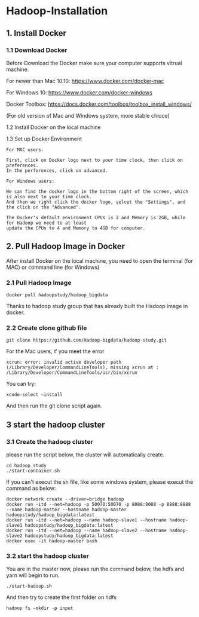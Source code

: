 # Hadoop-Installation

## 1. Install Docker

### 1.1 Download Docker 
	
Before Download the Docker make sure your computer supports vitrual machine.

For newer than Mac 10.10: https://www.docker.com/docker-mac
	
For Windows 10: https://www.docker.com/docker-windows

Docker Toolbox: https://docs.docker.com/toolbox/toolbox_install_windows/

(For old version of Mac and Windows system, more stable chioce)
	
	
 1.2 Install Docker on the local machine
	
 1.3 Set up Docker Environment

	For MAC users:
	
	First, click on Docker logo next to your time clock, then click on preferences.
	In the perferences, click on advanced. 
	
	For Windows users:
	
	We can find the docker logo in the bottom right of the screen, which is also next to your time clock. 
	And then we right click the docker logo, selcet the "Settings", and the click on the "Advanced".
	
	The Docker's default environment CPUs is 2 and Memory is 2GB, while for Hadoop we need to at least
	update the CPUs to 4 and Memory to 4GB for computer.
	
	
	
## 2. Pull Hadoop Image in Docker

After install Docker on the local machine, you need to open the terminal (for MAC) or command line (for Windows)
	
### 2.1 Pull Hadoop Image
	

	docker pull hadoopstudy/hadoop_bigdata

Thanks to hadoop study group that has already built the Hadoop image in docker.
	


	
### 2.2 Create clone github file
	
	git clone https://github.com/Hadoop-bigdata/hadoop-study.git
	
For the Mac users, if you meet the error

	xcrun: error: invalid active developer path (/Library/Developer/CommandLineTools), missing xcrun at : /Library/Developer/CommandLineTools/usr/bin/xcrun

You can try:

	xcode-select –install

And then run the git clone script again.

	

## 3 start the hadoop cluster

### 3.1 Create the hadoop cluster
please run the script below, the cluster will automatically create.

	cd hadoop_study
	./start-container.sh

	
If you can't execut the sh file, like some windows system, please execut the command as below:

	docker network create --driver=bridge hadoop
	docker run -itd --net=hadoop -p 50070:50070 -p 8088:8088 -p 8888:8888 --name hadoop-master --hostname hadoop-master hadoopstudy/hadoop_bigdata:latest
	docker run -itd --net=hadoop --name hadoop-slave1 --hostname hadoop-slave1 hadoopstudy/hadoop_bigdata:latest
	docker run -itd --net=hadoop --name hadoop-slave2 --hostname hadoop-slave2 hadoopstudy/hadoop_bigdata:latest
	docker exec -it hadoop-master bash
	
### 3.2 start the hadoop cluster
You are in the master now, please run the command below, the hdfs and yarn will begin to run.

	./start-hadoop.sh
And then try to create the first folder on hdfs

	hadoop fs -mkdir -p input

	
